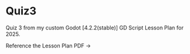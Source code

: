 # Quiz3
Quiz 3 from my custom Godot [4.2.2(stable)] GD Script Lesson Plan for 2025. 

Reference the Lesson Plan PDF -> 
